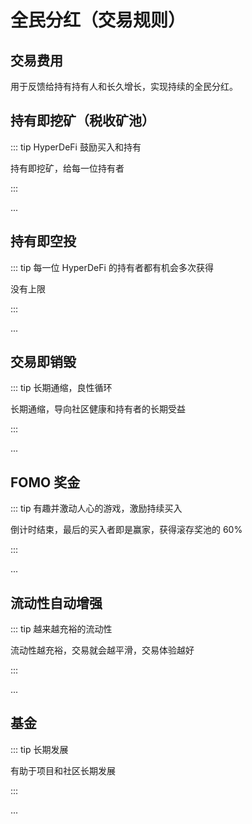 # 全民分红（交易规则）

## 交易费用

用于反馈给持有持有人和长久增长，实现持续的全民分红。

## 持有即挖矿（税收矿池）


::: tip HyperDeFi 鼓励买入和持有

持有即挖矿，给每一位持有者

:::

...

## 持有即空投

::: tip 每一位 HyperDeFi 的持有者都有机会多次获得

没有上限

:::

...

## 交易即销毁

::: tip 长期通缩，良性循环

长期通缩，导向社区健康和持有者的长期受益

:::

...

## FOMO 奖金

::: tip 有趣并激动人心的游戏，激励持续买入

倒计时结束，最后的买入者即是赢家，获得滚存奖池的 60%

:::

...

## 流动性自动增强

::: tip 越来越充裕的流动性

流动性越充裕，交易就会越平滑，交易体验越好

:::

...

## 基金

::: tip 长期发展

有助于项目和社区长期发展

:::

...